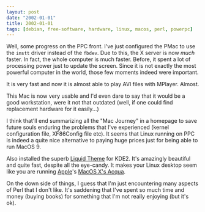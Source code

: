 ```yaml
---
layout: post
date: "2002-01-01"
title: 2002-01-01
tags: [debian, free-software, hardware, linux, macos, perl, powerpc]
---
```

Well, some progress on the PPC front. I've just configured the PMac
to use the `imstt` driver instead of the `fbdev`. Due to this, the
X server is now *much* faster. In fact, the whole computer is much
faster. Before, it spent a lot of processing power just to update
the screen. Since it is not exactly the most powerful computer in
the world, those few moments indeed were important.

It is very fast and now it is almost able to play AVI files with
MPlayer. Almost.

This Mac is now very usable and I'd even dare to say that it would
be a good workstation, were it not that outdated (well, if one
could find replacement hardware for it easily...)

I think that'll end summarizing all the "Mac Journey" in a homepage
to save future souls enduring the problems that I've experienced
(kernel configuration file, XF86Config file etc). It seems that
Linux running on PPC is indeed a quite nice alternative to paying
huge prices just for being able to run MacOS 9.

Also installed the superb
[Liquid Theme](http://www.mosfet.org/liquid.html) for KDE2. It's
amazingly beautiful and quite fast, despite all the eye-candy. It
makes your Linux desktop seem like you are running
[Apple](http://www.apple.com/)'s
[MacOS X's Acqua](http://www.apple.com/macosx/).

On the down side of things, I guess that I'm just encountering many
aspects of Perl that I don't like. It's saddening that I've spent
so much time and money (buying books) for something that I'm not
really enjoying (but it's ok).


